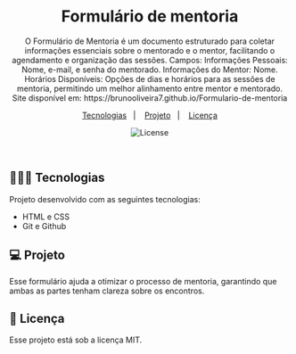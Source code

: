 <h1 align="center"> Formulário de mentoria </h1>

<p align="center">
O Formulário de Mentoria é um documento estruturado para coletar informações essenciais sobre o mentorado e o mentor, facilitando o agendamento e organização das sessões. Campos: Informações Pessoais: Nome, e-mail, e senha do mentorado. Informações do Mentor: Nome. Horários Disponíveis: Opções de dias e horários para as sessões de mentoria, permitindo um melhor alinhamento entre mentor e mentorado. Site disponível em: https://brunooliveira7.github.io/Formulario-de-mentoria
</p>

<p align="center">
  <a href="#-tecnologias">Tecnologias</a>&nbsp;&nbsp;&nbsp;|&nbsp;&nbsp;&nbsp;
  <a href="#-projeto">Projeto</a>&nbsp;&nbsp;&nbsp;|&nbsp;&nbsp;&nbsp;
  <a href="#memo-licença">Licença</a>
</p>

<p align="center">
  <img alt="License" src="https://github.com/brunooliveira7/Formulario-de-mentoria/blob/main/assets/Layout%20-%20formulário.png">
</p>

<br>

## 🧑🏻‍💻 Tecnologias

Projeto desenvolvido com as seguintes tecnologias:

- HTML e CSS
- Git e Github

## 💻 Projeto

Esse formulário ajuda a otimizar o processo de mentoria, garantindo que ambas as partes tenham clareza sobre os encontros.

## :memo: Licença

Esse projeto está sob a licença MIT.
